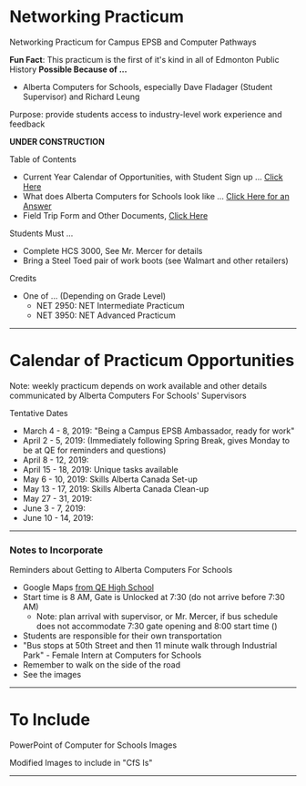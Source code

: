 # Networking Practicum
Networking Practicum for Campus EPSB and Computer Pathways

**Fun Fact**: This practicum is the first of it's kind in all of Edmonton Public History
**Possible Because of ...**
- Alberta Computers for Schools, especially Dave Fladager (Student Supervisor) and Richard Leung

Purpose: provide students access to industry-level work experience and feedback

**UNDER CONSTRUCTION**

Table of Contents
- Current Year Calendar of Opportunities, with Student Sign up ... <a href="">Click Here</a>
- What does Alberta Computers for Schools look like ... <a href="">Click Here for an Answer</a>
- Field Trip Form and Other Documents, <a href="">Click Here</a>

Students Must ...
- Complete HCS 3000, See Mr. Mercer for details
- Bring a Steel Toed pair of work boots (see Walmart and other retailers)

Credits
- One of ... (Depending on Grade Level)
  - NET 2950: NET Intermediate Practicum
  - NET 3950: NET Advanced Practicum
---

# Calendar of Practicum Opportunities

Note: weekly practicum depends on work available and other details communicated by Alberta Computers For Schools' Supervisors

Tentative Dates
- March 4 - 8, 2019: "Being a Campus EPSB Ambassador, ready for work"
- April 2 - 5, 2019: (Immediately following Spring Break, gives Monday to be at QE for reminders and questions)
- April 8 - 12, 2019:
- April 15 - 18, 2019: Unique tasks available
- May 6 - 10, 2019: Skills Alberta Canada Set-up
- May 13 - 17, 2019: Skills Alberta Canada Clean-up
- May 27 - 31, 2019:
- June 3 - 7, 2019:
- June 10 - 14, 2019:

---

### Notes to Incorporate

Reminders about Getting to Alberta Computers For Schools
- Google Maps <a href="https://www.google.com/maps/dir/Queen+Elizabeth+School,+9425+132+Ave+NW,+Edmonton,+AB+T5E+0Y4/alberta+computers+for+schools/@53.5532357,-113.452594,13z/data=!3m1!4b1!4m13!4m12!1m5!1m1!1s0x53a0236577265d81:0x2aacfdc438e98ee2!2m2!1d-113.4881316!2d53.5914815!1m5!1m1!1s0x53a023fc140fc9ab:0x1612c35c832232af!2m2!1d-113.4102319!2d53.520873">from QE High School</a>
- Start time is 8 AM, Gate is Unlocked at 7:30 (do not arrive before 7:30 AM)
  - Note: plan arrival with supervisor, or Mr. Mercer, if bus schedule does not accommodate 7:30 gate opening and 8:00 start time ()
- Students are responsible for their own transportation
- "Bus stops at 50th Street and then 11 minute walk through Industrial Park" - Female Intern at Computers for Schools
- Remember to walk on the side of the road
- See the images


---

# To Include

PowerPoint of Computer for Schools Images

Modified Images to include in "CfS Is"

---
